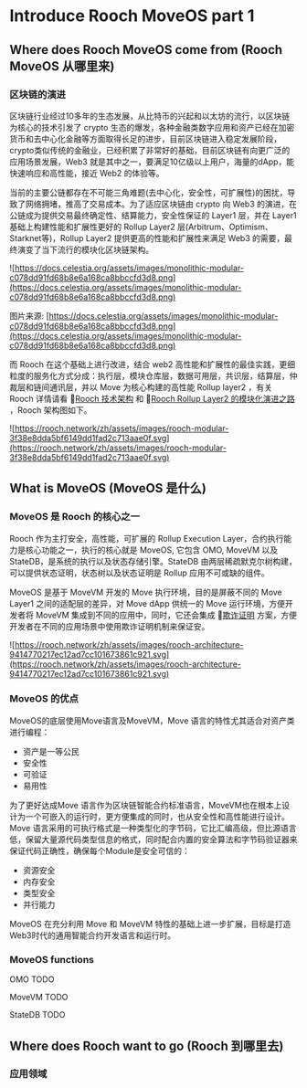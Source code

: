 # Introduce Rooch MoveOS part 1

## Where does Rooch MoveOS come from (Rooch MoveOS 从哪里来)

### **区块链的演进**

区块链行业经过10多年的生态发展，从比特币的兴起和以太坊的流行，以区块链为核心的技术引发了 crypto 生态的爆发，各种金融类数字应用和资产已经在加密货币和去中心化金融等方面取得长足的进步，目前区块链进入稳定发展阶段，crypto类似传统的金融业，已经积累了非常好的基础，目前区块链有向更广泛的应用场景发展，Web3 就是其中之一，要满足10亿级以上用户，海量的dApp，能快速响应和高性能，接近 Web2 的体验等。

当前的主要公链都存在不可能三角难题(去中心化，安全性，可扩展性)的困扰，导致了网络拥堵，推高了交易成本。为了适应区块链由 crypto 向 Web3 的演进，在公链成为提供交易最终确定性、结算能力，安全性保证的 Layer1 层，并在 Layer1 基础上构建性能和扩展性更好的 Rollup Layer2 层(Arbitrum、Optimism、Starknet等)，Rollup Layer2 提供更高的性能和扩展性来满足 Web3 的需要，最终演变了当下流行的模块化区块链架构。

![https://docs.celestia.org/assets/images/monolithic-modular-c078dd91fd68b8e6a168ca8bbccfd3d8.png](https://docs.celestia.org/assets/images/monolithic-modular-c078dd91fd68b8e6a168ca8bbccfd3d8.png)

图片来源: [https://docs.celestia.org/assets/images/monolithic-modular-c078dd91fd68b8e6a168ca8bbccfd3d8.png](https://docs.celestia.org/assets/images/monolithic-modular-c078dd91fd68b8e6a168ca8bbccfd3d8.png)

而 Rooch 在这个基础上进行改进，结合 web2 高性能和扩展性的最佳实践，更细粒度的服务化方式分成：执行层，模块仓库层，数据可用层，共识层，结算层，仲裁层和链间通讯层，并以 Move 为核心构建的高性能 Rollup layer2 ，有关 Rooch 详情请看 📃[Rooch 技术架构](https://rooch.network/zh/docs/technology/) 和 📃[Rooch Rollup Layer2 的模块化演进之路](https://rooch.network/zh/blog/2023/2/14/The-Modular-Evolution-of-Rollup-Layer2/) ，Rooch 架构图如下。

![https://rooch.network/zh/assets/images/rooch-modular-3f38e8dda5bf6149dd1fad2c713aae0f.svg](https://rooch.network/zh/assets/images/rooch-modular-3f38e8dda5bf6149dd1fad2c713aae0f.svg)

## **What is MoveOS (MoveOS 是什么)**

### **MoveOS 是 Rooch 的核心之一**

Rooch 作为主打安全，高性能，可扩展的 Rollup Execution Layer，合约执行能力是核心功能之一，执行的核心就是 MoveOS, 它包含 OMO, MoveVM 以及 StateDB，是系统的执行以及状态存储引擎。StateDB 由两层稀疏默克尔树构建，可以提供状态证明，状态树以及状态证明是 Rollup 应用不可或缺的组件。

MoveOS 是基于 MoveVM 开发的 Move 执行环境，目的是屏蔽不同的 Move Layer1 之间的适配层的差异，对 Move dApp 供统一的 Move 运行环境，方便开发者将 MoveVM 集成到不同的应用中，同时，它还会集成 🔖[欺诈证明](https://rooch.network/zh/docs/technology/fraud-proofs) 方案，方便开发者在不同的应用场景中使用欺诈证明机制来保证安。

![https://rooch.network/zh/assets/images/rooch-architecture-9414770217ec12ad7cc101673861c921.svg](https://rooch.network/zh/assets/images/rooch-architecture-9414770217ec12ad7cc101673861c921.svg)

### **MoveOS 的优点**

MoveOS的底层使用Move语言及MoveVM，Move 语言的特性尤其适合对资产类进行编程：

- 资产是一等公民
- 安全性
- 可验证
- 易用性

为了更好达成Move 语言作为区块链智能合约标准语言，MoveVM也在根本上设计为一个可嵌入的运行时，更方便集成的同时，也从安全性和高性能进行设计。Move 语言采用的可执行格式是一种类型化的字节码，它比汇编高级，但比源语言低，保留大量源代码类型信息的格式，同时配合内置的安全算法和字节码验证器来保证代码正确性，确保每个Module是安全可信的：

- 资源安全
- 内存安全
- 类型安全
- 并行能力

MoveOS 在充分利用 Move 和 MoveVM 特性的基础上进一步扩展，目标是打造Web3时代的通用智能合约开发语言和运行时。

### **MoveOS functions**

OMO   TODO

MoveVM TODO

StateDB TODO

## **Where does Rooch want to go (Rooch 到哪里去)**

### 应用领域